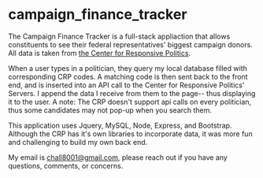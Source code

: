 # campaign_finance_tracker
The Campaign Finance Tracker is a full-stack appliaction that allows constituents to see their federal representatives' biggest campaign donors. All data is taken from [the Center for Responsive Politics](https://www.opensecrets.org). 

When a user types in a politician, they query my local database filled with corresponding CRP codes. A matching code is then sent back to the front end, and is inserted into an API call to the Center for Responsive Politics' Servers. I append the data I receive from them to the page-- thus displaying it to the user. A note: The CRP doesn't support api calls on every politician, thus some candidates may not pop-up when you search them.  

This application uses Jquery, MySQL, Node, Express, and Bootstrap. Although the CRP has it's own libraries to incorporate data, it was more fun and challenging to build my own back end. 

My email is chall8001@gmail.com, please reach out if you have any questions, comments, or concerns. 




